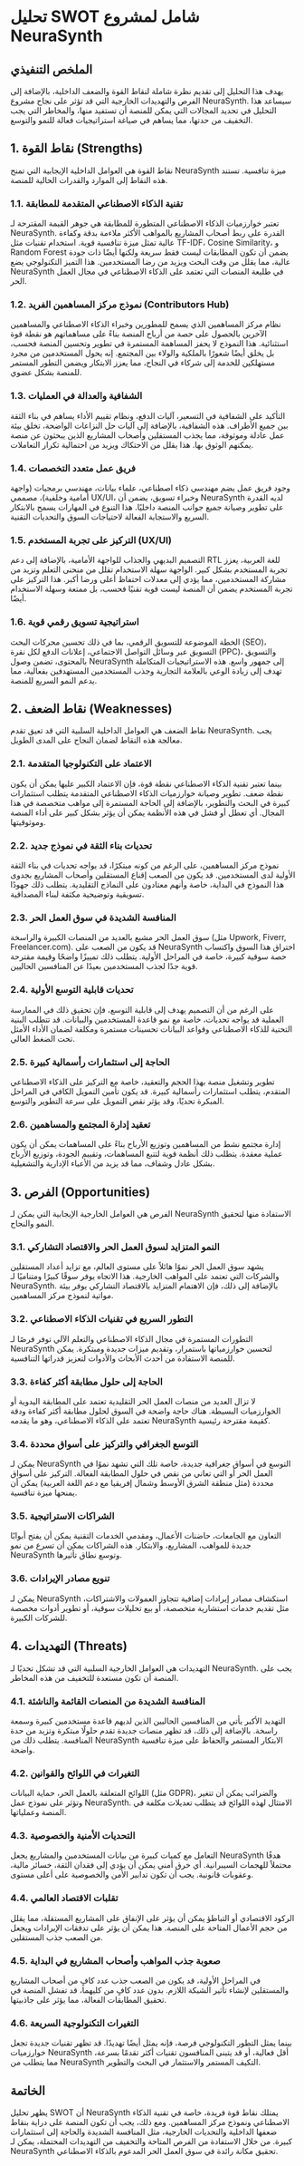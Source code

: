 # تحليل SWOT شامل لمشروع NeuraSynth

## الملخص التنفيذي

يهدف هذا التحليل إلى تقديم نظرة شاملة لنقاط القوة والضعف الداخلية، بالإضافة إلى الفرص والتهديدات الخارجية التي قد تؤثر على نجاح مشروع NeuraSynth. سيساعد هذا التحليل في تحديد المجالات التي يمكن للمنصة أن تستفيد منها، والمخاطر التي يجب التخفيف من حدتها، مما يساهم في صياغة استراتيجيات فعالة للنمو والتوسع.

## 1. نقاط القوة (Strengths)

نقاط القوة هي العوامل الداخلية الإيجابية التي تمنح NeuraSynth ميزة تنافسية. تستند هذه النقاط إلى الموارد والقدرات الحالية للمنصة.

### 1.1. تقنية الذكاء الاصطناعي المتقدمة للمطابقة

تعتبر خوارزميات الذكاء الاصطناعي المتطورة للمطابقة هي جوهر القيمة المقترحة لـ NeuraSynth. القدرة على ربط أصحاب المشاريع بالمواهب الأكثر ملاءمة بدقة وكفاءة عالية تمثل ميزة تنافسية قوية. استخدام تقنيات مثل TF-IDF، Cosine Similarity، و Random Forest يضمن أن تكون المطابقات ليست فقط سريعة ولكنها أيضًا ذات جودة عالية، مما يقلل من وقت البحث ويزيد من رضا المستخدمين. هذا التميز التكنولوجي يضع NeuraSynth في طليعة المنصات التي تعتمد على الذكاء الاصطناعي في مجال العمل الحر.

### 1.2. نموذج مركز المساهمين الفريد (Contributors Hub)

نظام مركز المساهمين الذي يسمح للمطورين وخبراء الذكاء الاصطناعي والمساهمين الآخرين بالحصول على حصة من أرباح المنصة بناءً على مساهماتهم هو نقطة قوة استثنائية. هذا النموذج لا يحفز المساهمة المستمرة في تطوير وتحسين المنصة فحسب، بل يخلق أيضًا شعورًا بالملكية والولاء بين المجتمع. إنه يحول المستخدمين من مجرد مستهلكين للخدمة إلى شركاء في النجاح، مما يعزز الابتكار ويضمن التطور المستمر للمنصة بشكل عضوي.

### 1.3. الشفافية والعدالة في العمليات

التأكيد على الشفافية في التسعير، آليات الدفع، ونظام تقييم الأداء يساهم في بناء الثقة بين جميع الأطراف. هذه الشفافية، بالإضافة إلى آليات حل النزاعات الواضحة، تخلق بيئة عمل عادلة وموثوقة، مما يجذب المستقلين وأصحاب المشاريع الذين يبحثون عن منصة يمكنهم الوثوق بها. هذا يقلل من الاحتكاك ويزيد من احتمالية تكرار التعاملات.

### 1.4. فريق عمل متعدد التخصصات

وجود فريق عمل يضم مهندسي ذكاء اصطناعي، علماء بيانات، مهندسي برمجيات (واجهة أمامية وخلفية)، مصممي UX/UI، وخبراء تسويق، يضمن أن NeuraSynth لديه القدرة على تطوير وصيانة جميع جوانب المنصة داخليًا. هذا التنوع في المهارات يسمح بالابتكار السريع والاستجابة الفعالة لاحتياجات السوق والتحديات التقنية.

### 1.5. التركيز على تجربة المستخدم (UX/UI)

التصميم البديهي والجذاب للواجهة الأمامية، بالإضافة إلى دعم RTL للغة العربية، يعزز تجربة المستخدم بشكل كبير. الواجهة سهلة الاستخدام تقلل من منحنى التعلم وتزيد من مشاركة المستخدمين، مما يؤدي إلى معدلات احتفاظ أعلى ورضا أكبر. هذا التركيز على تجربة المستخدم يضمن أن المنصة ليست قوية تقنيًا فحسب، بل ممتعة وسهلة الاستخدام أيضًا.

### 1.6. استراتيجية تسويق رقمي قوية

الخطة الموضوعة للتسويق الرقمي، بما في ذلك تحسين محركات البحث (SEO)، التسويق عبر وسائل التواصل الاجتماعي، إعلانات الدفع لكل نقرة (PPC)، والتسويق بالمحتوى، تضمن وصول NeuraSynth إلى جمهور واسع. هذه الاستراتيجيات المتكاملة تهدف إلى زيادة الوعي بالعلامة التجارية وجذب المستخدمين المستهدفين بفعالية، مما يدعم النمو السريع للمنصة.

## 2. نقاط الضعف (Weaknesses)

نقاط الضعف هي العوامل الداخلية السلبية التي قد تعيق تقدم NeuraSynth. يجب معالجة هذه النقاط لضمان النجاح على المدى الطويل.

### 2.1. الاعتماد على التكنولوجيا المتقدمة

بينما تعتبر تقنية الذكاء الاصطناعي نقطة قوة، فإن الاعتماد الكبير عليها يمكن أن يكون نقطة ضعف. تطوير وصيانة خوارزميات الذكاء الاصطناعي المتقدمة يتطلب استثمارات كبيرة في البحث والتطوير، بالإضافة إلى الحاجة المستمرة إلى مواهب متخصصة في هذا المجال. أي تعطل أو فشل في هذه الأنظمة يمكن أن يؤثر بشكل كبير على أداء المنصة وموثوقيتها.

### 2.2. تحديات بناء الثقة في نموذج جديد

نموذج مركز المساهمين، على الرغم من كونه مبتكرًا، قد يواجه تحديات في بناء الثقة الأولية لدى المستخدمين. قد يكون من الصعب إقناع المستقلين وأصحاب المشاريع بجدوى هذا النموذج في البداية، خاصة وأنهم معتادون على النماذج التقليدية. يتطلب ذلك جهودًا تسويقية وتوضيحية مكثفة لبناء المصداقية.

### 2.3. المنافسة الشديدة في سوق العمل الحر

سوق العمل الحر مشبع بالعديد من المنصات الكبيرة والراسخة (مثل Upwork, Fiverr, Freelancer.com). قد يكون من الصعب على NeuraSynth اختراق هذا السوق واكتساب حصة سوقية كبيرة، خاصة في المراحل الأولية. يتطلب ذلك تمييزًا واضحًا وقيمة مقترحة قوية جدًا لجذب المستخدمين بعيدًا عن المنافسين الحاليين.

### 2.4. تحديات قابلية التوسع الأولية

على الرغم من أن التصميم يهدف إلى قابلية التوسع، فإن تحقيق ذلك في الممارسة العملية قد يواجه تحديات، خاصة مع نمو قاعدة المستخدمين والبيانات. قد تتطلب البنية التحتية للذكاء الاصطناعي وقواعد البيانات تحسينات مستمرة ومكلفة لضمان الأداء الأمثل تحت الضغط العالي.

### 2.5. الحاجة إلى استثمارات رأسمالية كبيرة

تطوير وتشغيل منصة بهذا الحجم والتعقيد، خاصة مع التركيز على الذكاء الاصطناعي المتقدم، يتطلب استثمارات رأسمالية كبيرة. قد يكون تأمين التمويل الكافي في المراحل المبكرة تحديًا، وقد يؤثر نقص التمويل على سرعة التطوير والتوسع.

### 2.6. تعقيد إدارة المجتمع والمساهمين

إدارة مجتمع نشط من المساهمين وتوزيع الأرباح بناءً على المساهمات يمكن أن يكون عملية معقدة. يتطلب ذلك أنظمة قوية لتتبع المساهمات، وتقييم الجودة، وتوزيع الأرباح بشكل عادل وشفاف، مما قد يزيد من الأعباء الإدارية والتشغيلية.

## 3. الفرص (Opportunities)

الفرص هي العوامل الخارجية الإيجابية التي يمكن لـ NeuraSynth الاستفادة منها لتحقيق النمو والنجاح.

### 3.1. النمو المتزايد لسوق العمل الحر والاقتصاد التشاركي

يشهد سوق العمل الحر نموًا هائلاً على مستوى العالم، مع تزايد أعداد المستقلين والشركات التي تعتمد على المواهب الخارجية. هذا الاتجاه يوفر سوقًا كبيرًا ومتناميًا لـ NeuraSynth. بالإضافة إلى ذلك، فإن الاهتمام المتزايد بالاقتصاد التشاركي يوفر بيئة مواتية لنموذج مركز المساهمين.

### 3.2. التطور السريع في تقنيات الذكاء الاصطناعي

التطورات المستمرة في مجال الذكاء الاصطناعي والتعلم الآلي توفر فرصًا لـ NeuraSynth لتحسين خوارزمياتها باستمرار، وتقديم ميزات جديدة ومبتكرة. يمكن للمنصة الاستفادة من أحدث الأبحاث والأدوات لتعزيز قدراتها التنافسية.

### 3.3. الحاجة إلى حلول مطابقة أكثر كفاءة

لا تزال العديد من منصات العمل الحر التقليدية تعتمد على المطابقة اليدوية أو الخوارزميات البسيطة. هناك حاجة واضحة في السوق لحلول مطابقة أكثر كفاءة ودقة تعتمد على الذكاء الاصطناعي، وهو ما يقدمه NeuraSynth كقيمة مقترحة رئيسية.

### 3.4. التوسع الجغرافي والتركيز على أسواق محددة

يمكن لـ NeuraSynth التوسع في أسواق جغرافية جديدة، خاصة تلك التي تشهد نموًا في العمل الحر أو التي تعاني من نقص في حلول المطابقة الفعالة. التركيز على أسواق محددة (مثل منطقة الشرق الأوسط وشمال إفريقيا مع دعم اللغة العربية) يمكن أن يمنحها ميزة تنافسية.

### 3.5. الشراكات الاستراتيجية

التعاون مع الجامعات، حاضنات الأعمال، ومقدمي الخدمات التقنية يمكن أن يفتح أبوابًا جديدة للمواهب، المشاريع، والابتكار. هذه الشراكات يمكن أن تسرع من نمو NeuraSynth وتوسع نطاق تأثيرها.

### 3.6. تنويع مصادر الإيرادات

يمكن لـ NeuraSynth استكشاف مصادر إيرادات إضافية تتجاوز العمولات والاشتراكات، مثل تقديم خدمات استشارية متخصصة، أو بيع تحليلات سوقية، أو تطوير أدوات مخصصة للشركات الكبيرة.

## 4. التهديدات (Threats)

التهديدات هي العوامل الخارجية السلبية التي قد تشكل تحديًا لـ NeuraSynth. يجب على المنصة أن تكون مستعدة للتخفيف من هذه المخاطر.

### 4.1. المنافسة الشديدة من المنصات القائمة والناشئة

التهديد الأكبر يأتي من المنافسين الحاليين الذين لديهم قاعدة مستخدمين كبيرة وسمعة راسخة. بالإضافة إلى ذلك، قد تظهر منصات جديدة تقدم حلولًا مبتكرة وتزيد من حدة المنافسة. يتطلب ذلك من NeuraSynth الابتكار المستمر والحفاظ على ميزة تنافسية واضحة.

### 4.2. التغيرات في اللوائح والقوانين

اللوائح المتعلقة بالعمل الحر، حماية البيانات (مثل GDPR)، والضرائب يمكن أن تتغير وتؤثر على نموذج عمل NeuraSynth. الامتثال لهذه اللوائح قد يتطلب تعديلات مكلفة في المنصة وعملياتها.

### 4.3. التحديات الأمنية والخصوصية

التعامل مع كميات كبيرة من بيانات المستخدمين والمشاريع يجعل NeuraSynth هدفًا محتملاً للهجمات السيبرانية. أي خرق أمني يمكن أن يؤدي إلى فقدان الثقة، خسائر مالية، وعقوبات قانونية. يجب أن تكون تدابير الأمن والخصوصية على أعلى مستوى.

### 4.4. تقلبات الاقتصاد العالمي

الركود الاقتصادي أو التباطؤ يمكن أن يؤثر على الإنفاق على المشاريع المستقلة، مما يقلل من حجم الأعمال المتاحة على المنصة. هذا يمكن أن يؤثر على تدفقات الإيرادات ويجعل من الصعب جذب المستقلين.

### 4.5. صعوبة جذب المواهب وأصحاب المشاريع في البداية

في المراحل الأولية، قد يكون من الصعب جذب عدد كافٍ من أصحاب المشاريع والمستقلين لإنشاء تأثير الشبكة اللازم. بدون عدد كافٍ من كليهما، قد تفشل المنصة في تحقيق المطابقات الفعالة، مما يؤثر على جاذبيتها.

### 4.6. التغيرات التكنولوجية السريعة

بينما يمثل التطور التكنولوجي فرصة، فإنه يمثل أيضًا تهديدًا. قد تظهر تقنيات جديدة تجعل خوارزميات NeuraSynth أقل فعالية، أو قد يتبنى المنافسون تقنيات أكثر تقدمًا بسرعة، مما يتطلب من NeuraSynth التكيف المستمر والاستثمار في البحث والتطوير.

## الخاتمة

يظهر تحليل SWOT أن NeuraSynth يمتلك نقاط قوة فريدة، خاصة في تقنية الذكاء الاصطناعي ونموذج مركز المساهمين. ومع ذلك، يجب أن تكون المنصة على دراية بنقاط ضعفها الداخلية والتحديات الخارجية، مثل المنافسة الشديدة والحاجة إلى استثمارات كبيرة. من خلال الاستفادة من الفرص المتاحة والتخفيف من التهديدات المحتملة، يمكن لـ NeuraSynth تحقيق مكانة رائدة في سوق العمل الحر المدعوم بالذكاء الاصطناعي.


